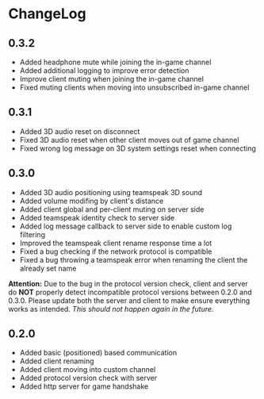 # ChangeLog

## 0.3.2

  - Added headphone mute while joining the in-game channel
  - Added additional logging to improve error detection
  - Improve client muting when joining the in-game channel
  - Fixed muting clients when moving into unsubscribed in-game channel

## 0.3.1

 - Added 3D audio reset on disconnect
 - Fixed 3D audio reset when other client moves out of game channel
 - Fixed wrong log message on 3D system settings reset when connecting

## 0.3.0

 - Added 3D audio positioning using teamspeak 3D sound
 - Added volume modifing by client's distance
 - Added client global and per-client muting on server side
 - Added teamspeak identity check to server side
 - Added log message callback to server side to enable custom log filtering
 - Improved the teamspeak client rename response time a lot
 - Fixed a bug checking if the network protocol is compatible
 - Fixed a bug throwing a teamspeak error when renaming the client the already set name

**Attention:** Due to the bug in the protocol version check, client and server do **NOT** properly detect incompatible protocol versions between 0.2.0 and 0.3.0. Please update both the server and client to make ensure everything works as intended. *This should not happen again in the future*.

## 0.2.0

 - Added basic (positioned) based communication
 - Added client renaming
 - Added client moving into custom channel
 - Added protocol version check with server
 - Added http server for game handshake
